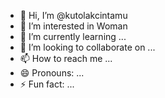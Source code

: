- 👋 Hi, I’m @kutolakcintamu
- 👀 I’m interested in Woman
- 🌱 I’m currently learning ...
- 💞️ I’m looking to collaborate on ...
- 📫 How to reach me ...
- 😄 Pronouns: ...
- ⚡ Fun fact: ...

<!---
kutolakcintamu/kutolakcintamu is a ✨ special ✨ repository because its `README.md` (this file) appears on your GitHub profile.
You can click the Preview link to take a look at your changes.
--->
